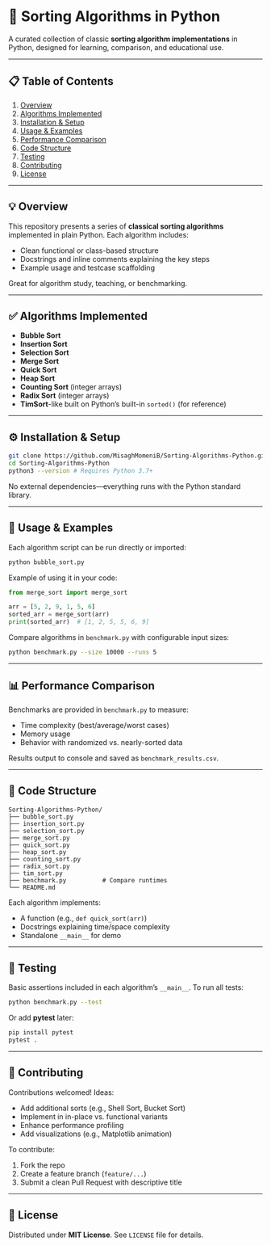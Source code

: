 # 🔢 Sorting Algorithms in Python

A curated collection of classic **sorting algorithm implementations** in Python, designed for learning, comparison, and educational use.

---

## 📋 Table of Contents

1. [Overview](#overview)  
2. [Algorithms Implemented](#algorithms-implemented)  
3. [Installation & Setup](#installation--setup)  
4. [Usage & Examples](#usage--examples)  
5. [Performance Comparison](#performance-comparison)  
6. [Code Structure](#code-structure)  
7. [Testing](#testing)  
8. [Contributing](#contributing)  
9. [License](#license)

---

## 💡 Overview

This repository presents a series of **classical sorting algorithms** implemented in plain Python. Each algorithm includes:

- Clean functional or class-based structure  
- Docstrings and inline comments explaining the key steps  
- Example usage and testcase scaffolding  

Great for algorithm study, teaching, or benchmarking.

---

## ✅ Algorithms Implemented

- **Bubble Sort**  
- **Insertion Sort**  
- **Selection Sort**  
- **Merge Sort**  
- **Quick Sort**  
- **Heap Sort**  
- **Counting Sort** (integer arrays)  
- **Radix Sort** (integer arrays)  
- **TimSort**-like built on Python’s built-in `sorted()` (for reference)

---

## ⚙️ Installation & Setup

```bash
git clone https://github.com/MisaghMomeniB/Sorting-Algorithms-Python.git
cd Sorting-Algorithms-Python
python3 --version # Requires Python 3.7+
````

No external dependencies—everything runs with the Python standard library.

---

## 🚀 Usage & Examples

Each algorithm script can be run directly or imported:

```bash
python bubble_sort.py
```

Example of using it in your code:

```python
from merge_sort import merge_sort

arr = [5, 2, 9, 1, 5, 6]
sorted_arr = merge_sort(arr)
print(sorted_arr)  # [1, 2, 5, 5, 6, 9]
```

Compare algorithms in `benchmark.py` with configurable input sizes:

```bash
python benchmark.py --size 10000 --runs 5
```

---

## 📊 Performance Comparison

Benchmarks are provided in `benchmark.py` to measure:

* Time complexity (best/average/worst cases)
* Memory usage
* Behavior with randomized vs. nearly-sorted data

Results output to console and saved as `benchmark_results.csv`.

---

## 📁 Code Structure

```
Sorting-Algorithms-Python/
├── bubble_sort.py
├── insertion_sort.py
├── selection_sort.py
├── merge_sort.py
├── quick_sort.py
├── heap_sort.py
├── counting_sort.py
├── radix_sort.py
├── tim_sort.py
├── benchmark.py          # Compare runtimes
└── README.md
```

Each algorithm implements:

* A function (e.g., `def quick_sort(arr)`)
* Docstrings explaining time/space complexity
* Standalone `__main__` for demo

---

## 🧪 Testing

Basic assertions included in each algorithm’s `__main__`. To run all tests:

```bash
python benchmark.py --test
```

Or add **pytest** later:

```bash
pip install pytest
pytest .
```

---

## 🤝 Contributing

Contributions welcomed! Ideas:

* Add additional sorts (e.g., Shell Sort, Bucket Sort)
* Implement in in-place vs. functional variants
* Enhance performance profiling
* Add visualizations (e.g., Matplotlib animation)

To contribute:

1. Fork the repo
2. Create a feature branch (`feature/...`)
3. Submit a clean Pull Request with descriptive title

---

## 📄 License

Distributed under **MIT License**. See `LICENSE` file for details.
